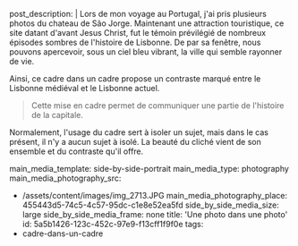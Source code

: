 post_description: |
  Lors de mon voyage au Portugal, j'ai pris plusieurs photos du chateau de São Jorge. Maintenant une attraction touristique, ce site datant d'avant Jesus Christ, fut le témoin prévilégié de nombreux épisodes sombres de l'histoire de Lisbonne. De par sa fenêtre, nous pouvons apercevoir, sous un ciel bleu vibrant, la ville qui semble rayonner de vie.
  
  Ainsi, ce cadre dans un cadre propose un contraste marqué entre le Lisbonne médiéval et le Lisbonne actuel.
  
  > Cette mise en cadre permet de communiquer une partie de l'histoire de la capitale.
  
  Normalement, l'usage du cadre sert à isoler un sujet, mais dans le cas présent, il n'y a aucun sujet à isolé. La beauté du cliché vient de son ensemble et du contraste qu'il offre.
  
main_media_template: side-by-side-portrait
main_media_type: photography
main_media_photography_src:
  - /assets/content/images/img_2713.JPG
main_media_photography_place: 455443d5-74c5-4c57-95dc-c1e8e52ea5fd
side_by_side_media_size: large
side_by_side_media_frame: none
title: 'Une photo dans une photo'
id: 5a5b1426-123c-452c-97e9-f13cff1f9f0e
tags:
  - cadre-dans-un-cadre
